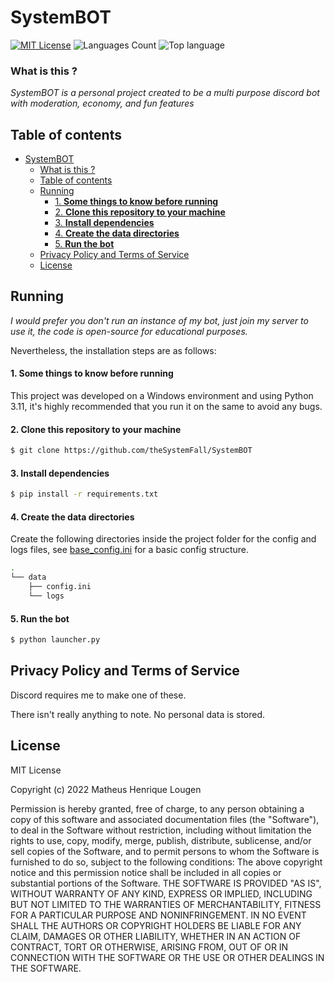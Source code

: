 
# SystemBOT

[![MIT License](https://img.shields.io/badge/License-MIT-green.svg)](https://choosealicense.com/licenses/mit/)
![Languages Count](https://img.shields.io/github/languages/count/theSystemFall/SystemBOT)
![Top language](https://img.shields.io/github/languages/top/theSystemFall/SystemBOT)

### What is this ?
*SystemBOT is a personal project created to be a multi purpose discord bot with moderation, economy, and fun features*

## Table of contents
- [SystemBOT](#systembot)
    - [What is this ?](#what-is-this-)
  - [Table of contents](#table-of-contents)
  - [Running](#running)
      - [1. **Some things to know before running**](#1-some-things-to-know-before-running)
      - [2. **Clone this repository to your machine**](#2-clone-this-repository-to-your-machine)
      - [3. **Install dependencies**](#3-install-dependencies)
      - [4. **Create the data directories**](#4-create-the-data-directories)
      - [5. **Run the bot**](#5-run-the-bot)
  - [Privacy Policy and Terms of Service](#privacy-policy-and-terms-of-service)
  - [License](#license)


## Running

*I would prefer you don't run an instance of my bot, just join my server to use it, the code is open-source for educational purposes.*

Nevertheless, the installation steps are as follows:
#### 1. **Some things to know before running**

This project was developed on a Windows environment and using Python 3.11, it's highly recommended that you run it on the same to avoid any bugs.

#### 2. **Clone this repository to your machine**

```bash
$ git clone https://github.com/theSystemFall/SystemBOT
```
#### 3. **Install dependencies**

```bash
$ pip install -r requirements.txt
```

#### 4. **Create the data directories**

Create the following directories inside the project folder for the config and logs files, see [base_config.ini]() for a basic config structure.
```bash
.
└── data
    ├── config.ini
    └── logs
```

#### 5. **Run the bot**
```bash
$ python launcher.py
```

## Privacy Policy and Terms of Service

Discord requires me to make one of these.

There isn't really anything to note. No personal data is stored.

## License

MIT License

Copyright (c) 2022 Matheus Henrique Lougen

Permission is hereby granted, free of charge, to any person obtaining a copy
of this software and associated documentation files (the "Software"), to deal
in the Software without restriction, including without limitation the rights
to use, copy, modify, merge, publish, distribute, sublicense, and/or sell
copies of the Software, and to permit persons to whom the Software is
furnished to do so, subject to the following conditions:
The above copyright notice and this permission notice shall be included in all
copies or substantial portions of the Software.
THE SOFTWARE IS PROVIDED "AS IS", WITHOUT WARRANTY OF ANY KIND, EXPRESS OR IMPLIED, INCLUDING BUT NOT LIMITED TO THE WARRANTIES OF MERCHANTABILITY, FITNESS FOR A PARTICULAR PURPOSE AND NONINFRINGEMENT. IN NO EVENT SHALL THE
AUTHORS OR COPYRIGHT HOLDERS BE LIABLE FOR ANY CLAIM, DAMAGES OR OTHER LIABILITY, WHETHER IN AN ACTION OF CONTRACT, TORT OR OTHERWISE, ARISING FROM, OUT OF OR IN CONNECTION WITH THE SOFTWARE OR THE USE OR OTHER DEALINGS IN THE SOFTWARE.
